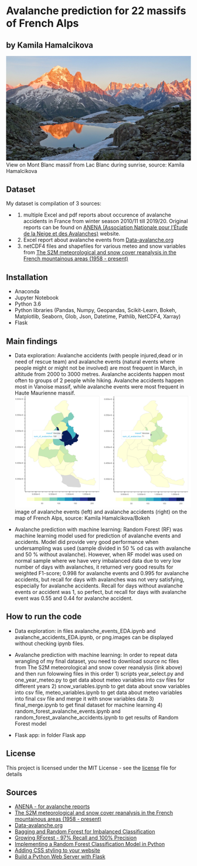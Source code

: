 # Avalanche prediction for 22 massifs of French Alps

## by Kamila Hamalcikova

![](readme.assets/view_lac_blanc.jpg)
View on Mont Blanc massif from Lac Blanc during sunrise, source: Kamila Hamalcikova

## Dataset

My dataset is compilation of 3 sources:
- 1) multiple Excel and pdf reports about occurence of avalanche accidents in France from winter season 2010/11 till 2019/20. Original reports can be found on [ANENA (Association Nationale pour l’Étude de la Neige et des Avalanches)](https://www.anena.org/5041-bilan-des-accidents.htm) website.
- 2) Excel report about avalanche events from [Data-avalanche.org](http://www.data-avalanche.org/)
- 3) netCDF4 files and shapefiles for various meteo and snow variables from [The S2M meteorological and snow cover reanalysis in the French mountainous areas (1958 - present)](https://en.aeris-data.fr/metadata/?865730e8-edeb-4c6b-ae58-80f95166509b)

## Installation

- Anaconda
- Jupyter Notebook
- Python 3.6
- Python libraries (Pandas, Numpy, Geopandas, Scikit-Learn, Bokeh, Matplotlib,
    Seaborn, Glob, Json, Datetime, Pathlib, NetCDF4, Xarray)
- Flask

## Main findings

- Data exploration: Avalanche accidents (with people injured,dead or in need of rescue team) and avalanche events (natural events where people might or might not be involved) are most frequent in March, in altitude from 2000 to 3000 metres. Avalanche accidents happen most often to groups of 2 people while hiking. Avalanche accidents happen most in Vanoise massif, while avalanche events were most frequent in Haute Maurienne massif.
![](readme.assets/bokeh_maps.png)
image of avalanche events (left) and avalanche accidents (right) on the map of French Alps, source: Kamila Hamalcikova/Bokeh

- Avalanche prediction with machine learning: Random Forest (RF) was machine learning model used for prediction of avalanche events and accidents. Model did provide very good performance when undersampling was used (sample divided in 50 % od cas with avalanche and 50 % without avalanche). However, when RF model was used on normal sample where we have very imbalanced data due to very low number of days with avalanches, it returned very good results for weighted F1-score; 0.998 for avalanche events and 0.995 for avalanche accidents, but recall for days with avalanches was not very satisfying, especially for avalanche accidents. Recall for days without avalanche events or accident was 1, so perfect, but recall for days with avalanche event was 0.55 and 0.44 for avalanche accident.

## How to run the code

- Data exploration: in files avalanche_events_EDA.ipynb and avalanche_accidents_EDA.ipynb, or png.images can be displayed without checking ipynb files.

- Avalanche prediction with machine learning: In order to repeat data wrangling of my final dataset, you need to download source nc files from The S2M meteorological and snow cover reanalysis (link above) and then run folowwing files in this order 1) scripts year_select.py and one_year_meteo.py to get data about meteo variables into csv files for different years 2) snow_variables.ipynb to get data about snow variables into csv file, meteo_variables.ipynb to get data about meteo variables into final csv file and merge it with snow variables data 3) final_merge.ipynb to get final dataset for machine learning 4) random_forest_avalanche_events.ipynb and random_forest_avalanche_accidents.ipynb to get results of Random Forest model

- Flask app: in folder Flask app

## License

This project is licensed under the MIT License - see the [license](https://opensource.org/licenses/MIT) file for details

## Sources

- [ANENA - for avalanche reports](https://www.anena.org/5041-bilan-des-accidents.htm#par42276)
- [The S2M meteorological and snow cover reanalysis in the French mountainous areas (1958 - present)](https://en.aeris-data.fr/metadata/?865730e8-edeb-4c6b-ae58-80f95166509b)
- [Data-avalanche.org](http://www.data-avalanche.org/)
- [Bagging and Random Forest for Imbalanced Classification](https://machinelearningmastery.com/bagging-and-random-forest-for-imbalanced-classification/)
- [Growing RForest - 97% Recall and 100% Precision](https://www.kaggle.com/palmbook/growing-rforest-97-recall-and-100-precision)
- [Implementing a Random Forest Classification Model in Python](https://medium.com/@hjhuney/implementing-a-random-forest-classification-model-in-python-583891c99652)
- [Adding CSS styling to your website](https://pythonhow.com/add-css-to-flask-website/)
- [Build a Python Web Server with Flask](https://projects.raspberrypi.org/en/projects/python-web-server-with-flask)
